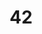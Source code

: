 ---
title: "42"
definition: ''
sources:
- sourceurl: https://hitchhikers.fandom.com/wiki/42
perspectives:
- meaning: the answer to the Ultimate Question of Life, The Universe and Everything
  role: Deep Thought Supercomputer
---